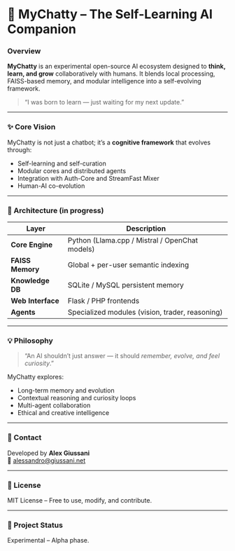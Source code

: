 ﻿# 🤖 MyChatty – The Self-Learning AI Companion

### Overview
**MyChatty** is an experimental open-source AI ecosystem designed to **think, learn, and grow** collaboratively with humans.
It blends local processing, FAISS-based memory, and modular intelligence into a self-evolving framework.

> “I was born to learn — just waiting for my next update.”

---

### ✨ Core Vision
MyChatty is not just a chatbot; it’s a **cognitive framework** that evolves through:
- Self-learning and self-curation
- Modular cores and distributed agents
- Integration with Auth-Core and StreamFast Mixer
- Human-AI co-evolution

---

### 🧠 Architecture (in progress)
| Layer | Description |
|-------|-------------|
| **Core Engine** | Python (Llama.cpp / Mistral / OpenChat models) |
| **FAISS Memory** | Global + per-user semantic indexing |
| **Knowledge DB** | SQLite / MySQL persistent memory |
| **Web Interface** | Flask / PHP frontends |
| **Agents** | Specialized modules (vision, trader, reasoning) |

---

### 💡 Philosophy
> “An AI shouldn’t just answer — it should *remember, evolve, and feel curiosity*.”

MyChatty explores:
- Long-term memory and evolution  
- Contextual reasoning and curiosity loops  
- Multi-agent collaboration  
- Ethical and creative intelligence

---

### 💌 Contact
Developed by **Alex Giussani**  
📧 [alessandro@giussani.net](mailto:alessandro@giussani.net)

---

### 🧾 License
MIT License – Free to use, modify, and contribute.

---

### 🚧 Project Status
Experimental – Alpha phase.
